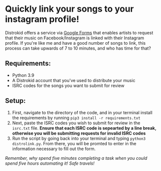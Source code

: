 # Quickly link your songs to your instagram profile!

Distrokid offers a service via [Google Forms](https://docs.google.com/forms/d/e/1FAIpQLSe9C_btqqUr9zQoQEwH525_z2ZAQazP5wU4ysTCyNo0KXmu9g/viewform) that enables artists to request that their music on Facebook/Instagram is linked with their Instagram profile. If you're like me and have a good number of songs to link, this process can take upwards of 7 to 10 minutes, and who has time for that?  

## Requirements:
- Python 3.9
- A Distrokid account that you've used to distribute your music
- ISRC codes for the songs you want to submit for review

## Setup:
1. First, navigate to the directory of the code, and in your terminal install the requirements by running ` pip3 install -r requirements.txt `
2. Next, paste the ISRC codes you wish to submit for review in the `isrc.txt` file. **Ensure that each ISRC code is sepearted by a line break, otherwise you will be submitting requests for invalid ISRC codes**
3. Run the script by going back into your terminal and typing ` python3 distrolink.py `. From there, you will be promted to enter in the information necessary to fill out the form.

*Remember, why spend five minutes completing a task when you could spend five hours automating it! Safe travels!*
